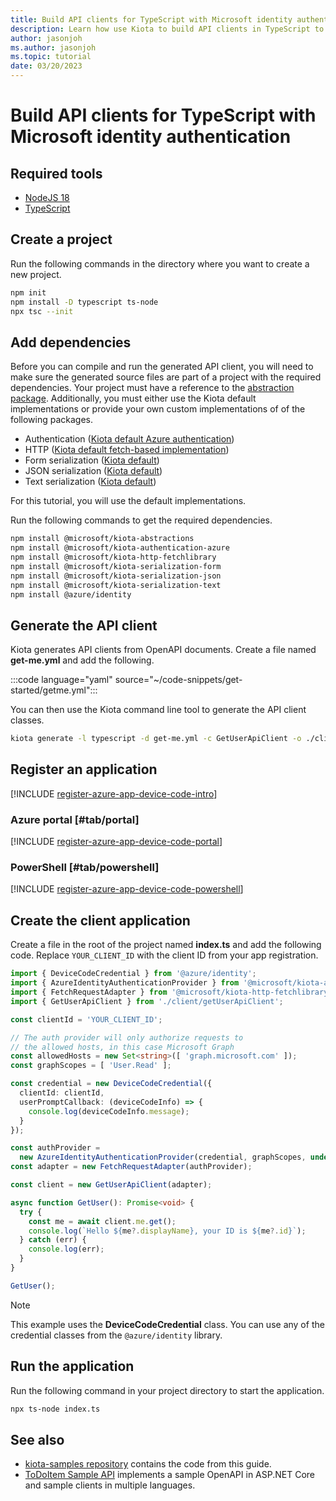 ```yaml
---
title: Build API clients for TypeScript with Microsoft identity authentication
description: Learn how use Kiota to build API clients in TypeScript to access APIs that require Microsoft identity authentication.
author: jasonjoh
ms.author: jasonjoh
ms.topic: tutorial
date: 03/20/2023
---
```


# Build API clients for TypeScript with Microsoft identity authentication

## Required tools

- [NodeJS 18](https://nodejs.org/en/)
- [TypeScript](https://www.typescriptlang.org/)

## Create a project

Run the following commands in the directory where you want to create a new project.

```bash
npm init
npm install -D typescript ts-node
npx tsc --init
```

## Add dependencies

Before you can compile and run the generated API client, you will need to make sure the generated source files are part of a project with the required dependencies. Your project must have a reference to the [abstraction package](https://www.npmjs.com/package/@microsoft/kiota-abstractions). Additionally, you must either use the Kiota default implementations or provide your own custom implementations of of the following packages.

- Authentication ([Kiota default Azure authentication](https://www.npmjs.com/package/@microsoft/kiota-authentication-azure))
- HTTP ([Kiota default fetch-based implementation](https://www.npmjs.com/package/@microsoft/kiota-http-fetchlibrary))
- Form serialization ([Kiota default](https://www.npmjs.com/package/@microsoft/kiota-serialization-form))
- JSON serialization ([Kiota default](https://www.npmjs.com/package/@microsoft/kiota-serialization-json))
- Text serialization ([Kiota default](https://www.npmjs.com/package/@microsoft/kiota-serialization-text))

For this tutorial, you will use the default implementations.

Run the following commands to get the required dependencies.

```bash
npm install @microsoft/kiota-abstractions
npm install @microsoft/kiota-authentication-azure
npm install @microsoft/kiota-http-fetchlibrary
npm install @microsoft/kiota-serialization-form
npm install @microsoft/kiota-serialization-json
npm install @microsoft/kiota-serialization-text
npm install @azure/identity
```

## Generate the API client

Kiota generates API clients from OpenAPI documents. Create a file named **get-me.yml** and add the following.

:::code language="yaml" source="~/code-snippets/get-started/getme.yml":::

You can then use the Kiota command line tool to generate the API client classes.

```bash
kiota generate -l typescript -d get-me.yml -c GetUserApiClient -o ./client
```

## Register an application

[!INCLUDE [register-azure-app-device-code-intro](../includes/register-azure-app-device-code-intro.md)]

### Azure portal [#tab/portal]

[!INCLUDE [register-azure-app-device-code-portal](../includes/register-azure-app-device-code-portal.md)]

### PowerShell [#tab/powershell]

[!INCLUDE [register-azure-app-device-code-powershell](../includes/register-azure-app-device-code-powershell.md)]

## Create the client application

Create a file in the root of the project named **index.ts** and add the following code. Replace `YOUR_CLIENT_ID` with the client ID from your app registration.

```typescript
import { DeviceCodeCredential } from '@azure/identity';
import { AzureIdentityAuthenticationProvider } from '@microsoft/kiota-authentication-azure';
import { FetchRequestAdapter } from '@microsoft/kiota-http-fetchlibrary';
import { GetUserApiClient } from './client/getUserApiClient';

const clientId = 'YOUR_CLIENT_ID';

// The auth provider will only authorize requests to
// the allowed hosts, in this case Microsoft Graph
const allowedHosts = new Set<string>([ 'graph.microsoft.com' ]);
const graphScopes = [ 'User.Read' ];

const credential = new DeviceCodeCredential({
  clientId: clientId,
  userPromptCallback: (deviceCodeInfo) => {
    console.log(deviceCodeInfo.message);
  }
});

const authProvider =
  new AzureIdentityAuthenticationProvider(credential, graphScopes, undefined, allowedHosts);
const adapter = new FetchRequestAdapter(authProvider);

const client = new GetUserApiClient(adapter);

async function GetUser(): Promise<void> {
  try {
    const me = await client.me.get();
    console.log(`Hello ${me?.displayName}, your ID is ${me?.id}`);
  } catch (err) {
    console.log(err);
  }
}

GetUser();
```

> [!NOTE]
> This example uses the **DeviceCodeCredential** class. You can use any of the credential classes from the `@azure/identity` library.

## Run the application

Run the following command in your project directory to start the application.

```bash
npx ts-node index.ts
```

## See also

- [kiota-samples repository](https://github.com/microsoft/kiota-samples/tree/main/get-started/typescript) contains the code from this guide.
- [ToDoItem Sample API](https://github.com/microsoft/kiota-samples/tree/main/sample-api) implements a sample OpenAPI in ASP.NET Core and sample clients in multiple languages.
